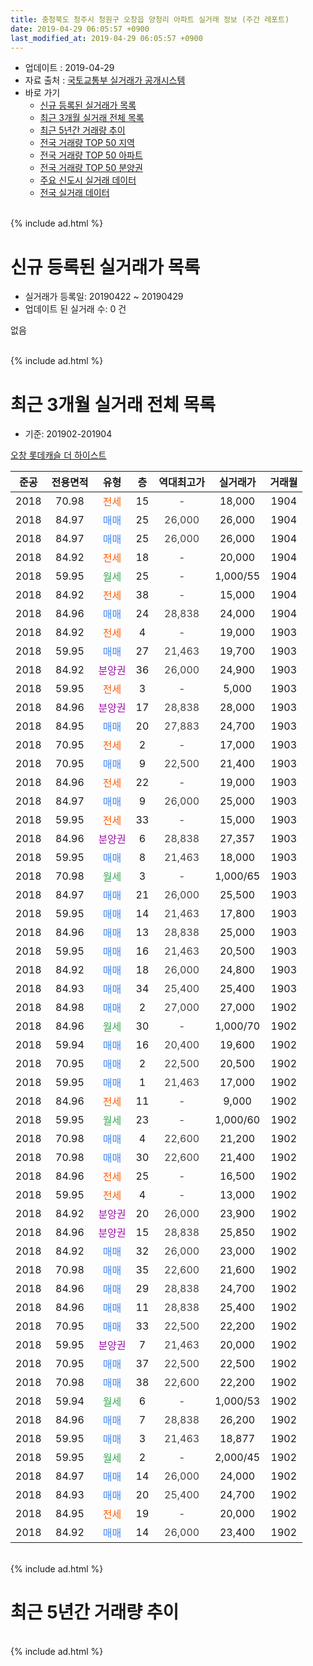 ```yaml
---
title: 충청북도 청주시 청원구 오창읍 양청리 아파트 실거래 정보 (주간 레포트)
date: 2019-04-29 06:05:57 +0900
last_modified_at: 2019-04-29 06:05:57 +0900
---
```


* 업데이트 : 2019-04-29
* 자료 출처 : [국토교통부 실거래가 공개시스템](http://rt.molit.go.kr)
* 바로 가기
    * [신규 등록된 실거래가 목록](#신규-등록된-실거래가-목록)
    * [최근 3개월 실거래 전체 목록](#최근-3개월-실거래-전체-목록)
    * [최근 5년간 거래량 추이](#최근-5년간-거래량-추이)
    * [전국 거래량 TOP 50 지역](https://inasie.github.io/apt-trade-info/최근-3개월-전국에서-가장-거래가-많이-발생한-지역)
    * [전국 거래량 TOP 50 아파트](https://inasie.github.io/apt-trade-info/최근-3개월-전국에서-가장-거래가-많이-발생한-아파트)
    * [전국 거래량 TOP 50 분양권](https://inasie.github.io/apt-trade-info/최근-3개월-전국에서-가장-거래가-많이-발생한-분양권)
    * [주요 신도시 실거래 데이터](https://inasie.github.io/apt-trade-info/주요-신도시)
    * [전국 실거래 데이터](https://inasie.github.io/apt-trade-info/전국)
<br>
{% include ad.html %}
<br>

# 신규 등록된 실거래가 목록
* 실거래가 등록일: 20190422 ~ 20190429
* 업데이트 된 실거래 수: 0 건

없음

<br>
{% include ad.html %}
<br>

# 최근 3개월 실거래 전체 목록
* 기준: 201902-201904


[오창 롯데캐슬 더 하이스트](https://search.naver.com/search.naver?query=%EC%B6%A9%EC%B2%AD%EB%B6%81%EB%8F%84+%EC%B2%AD%EC%A3%BC%EC%8B%9C+%EC%B2%AD%EC%9B%90%EA%B5%AC+%EC%98%A4%EC%B0%BD%EC%9D%8D+%EC%96%91%EC%B2%AD%EB%A6%AC+%EC%98%A4%EC%B0%BD+%EB%A1%AF%EB%8D%B0%EC%BA%90%EC%8A%AC+%EB%8D%94+%ED%95%98%EC%9D%B4%EC%8A%A4%ED%8A%B8)

|준공|전용면적|유형|층|역대최고가|실거래가|거래월|
|:---:|:---:|:---:|:---:|:---:|:---:|:---:|
|2018|70.98|<span style="color:#ff5a00">전세</span>|15|<span style="color:#444444">-</span>|18,000|1904|
|2018|84.97|<span style="color:#4285f3">매매</span>|25|<span style="color:#444444">26,000</span>|26,000|1904|
|2018|84.97|<span style="color:#4285f3">매매</span>|25|<span style="color:#444444">26,000</span>|26,000|1904|
|2018|84.92|<span style="color:#ff5a00">전세</span>|18|<span style="color:#444444">-</span>|20,000|1904|
|2018|59.95|<span style="color:#34a853">월세</span>|25|<span style="color:#444444">-</span>|1,000/55|1904|
|2018|84.92|<span style="color:#ff5a00">전세</span>|38|<span style="color:#444444">-</span>|15,000|1904|
|2018|84.96|<span style="color:#4285f3">매매</span>|24|<span style="color:#444444">28,838</span>|24,000|1904|
|2018|84.92|<span style="color:#ff5a00">전세</span>|4|<span style="color:#444444">-</span>|19,000|1903|
|2018|59.95|<span style="color:#4285f3">매매</span>|27|<span style="color:#444444">21,463</span>|19,700|1903|
|2018|84.92|<span style="color:#9C11A5">분양권</span>|36|<span style="color:#444444">26,000</span>|24,900|1903|
|2018|59.95|<span style="color:#ff5a00">전세</span>|3|<span style="color:#444444">-</span>|5,000|1903|
|2018|84.96|<span style="color:#9C11A5">분양권</span>|17|<span style="color:#444444">28,838</span>|28,000|1903|
|2018|84.95|<span style="color:#4285f3">매매</span>|20|<span style="color:#444444">27,883</span>|24,700|1903|
|2018|70.95|<span style="color:#ff5a00">전세</span>|2|<span style="color:#444444">-</span>|17,000|1903|
|2018|70.95|<span style="color:#4285f3">매매</span>|9|<span style="color:#444444">22,500</span>|21,400|1903|
|2018|84.96|<span style="color:#ff5a00">전세</span>|22|<span style="color:#444444">-</span>|19,000|1903|
|2018|84.97|<span style="color:#4285f3">매매</span>|9|<span style="color:#444444">26,000</span>|25,000|1903|
|2018|59.95|<span style="color:#ff5a00">전세</span>|33|<span style="color:#444444">-</span>|15,000|1903|
|2018|84.96|<span style="color:#9C11A5">분양권</span>|6|<span style="color:#444444">28,838</span>|27,357|1903|
|2018|59.95|<span style="color:#4285f3">매매</span>|8|<span style="color:#444444">21,463</span>|18,000|1903|
|2018|70.98|<span style="color:#34a853">월세</span>|3|<span style="color:#444444">-</span>|1,000/65|1903|
|2018|84.97|<span style="color:#4285f3">매매</span>|21|<span style="color:#444444">26,000</span>|25,500|1903|
|2018|59.95|<span style="color:#4285f3">매매</span>|14|<span style="color:#444444">21,463</span>|17,800|1903|
|2018|84.96|<span style="color:#4285f3">매매</span>|13|<span style="color:#444444">28,838</span>|25,000|1903|
|2018|59.95|<span style="color:#4285f3">매매</span>|16|<span style="color:#444444">21,463</span>|20,500|1903|
|2018|84.92|<span style="color:#4285f3">매매</span>|18|<span style="color:#444444">26,000</span>|24,800|1903|
|2018|84.93|<span style="color:#4285f3">매매</span>|34|<span style="color:#444444">25,400</span>|25,400|1903|
|2018|84.98|<span style="color:#4285f3">매매</span>|2|<span style="color:#444444">27,000</span>|27,000|1902|
|2018|84.96|<span style="color:#34a853">월세</span>|30|<span style="color:#444444">-</span>|1,000/70|1902|
|2018|59.94|<span style="color:#4285f3">매매</span>|16|<span style="color:#444444">20,400</span>|19,600|1902|
|2018|70.95|<span style="color:#4285f3">매매</span>|2|<span style="color:#444444">22,500</span>|20,500|1902|
|2018|59.95|<span style="color:#4285f3">매매</span>|1|<span style="color:#444444">21,463</span>|17,000|1902|
|2018|84.96|<span style="color:#ff5a00">전세</span>|11|<span style="color:#444444">-</span>|9,000|1902|
|2018|59.95|<span style="color:#34a853">월세</span>|23|<span style="color:#444444">-</span>|1,000/60|1902|
|2018|70.98|<span style="color:#4285f3">매매</span>|4|<span style="color:#444444">22,600</span>|21,200|1902|
|2018|70.98|<span style="color:#4285f3">매매</span>|30|<span style="color:#444444">22,600</span>|21,400|1902|
|2018|84.96|<span style="color:#ff5a00">전세</span>|25|<span style="color:#444444">-</span>|16,500|1902|
|2018|59.95|<span style="color:#ff5a00">전세</span>|4|<span style="color:#444444">-</span>|13,000|1902|
|2018|84.92|<span style="color:#9C11A5">분양권</span>|20|<span style="color:#444444">26,000</span>|23,900|1902|
|2018|84.96|<span style="color:#9C11A5">분양권</span>|15|<span style="color:#444444">28,838</span>|25,850|1902|
|2018|84.92|<span style="color:#4285f3">매매</span>|32|<span style="color:#444444">26,000</span>|23,000|1902|
|2018|70.98|<span style="color:#4285f3">매매</span>|35|<span style="color:#444444">22,600</span>|21,600|1902|
|2018|84.96|<span style="color:#4285f3">매매</span>|29|<span style="color:#444444">28,838</span>|24,700|1902|
|2018|84.96|<span style="color:#4285f3">매매</span>|11|<span style="color:#444444">28,838</span>|25,400|1902|
|2018|70.95|<span style="color:#4285f3">매매</span>|33|<span style="color:#444444">22,500</span>|22,200|1902|
|2018|59.95|<span style="color:#9C11A5">분양권</span>|7|<span style="color:#444444">21,463</span>|20,000|1902|
|2018|70.95|<span style="color:#4285f3">매매</span>|37|<span style="color:#444444">22,500</span>|22,500|1902|
|2018|70.98|<span style="color:#4285f3">매매</span>|38|<span style="color:#444444">22,600</span>|22,200|1902|
|2018|59.94|<span style="color:#34a853">월세</span>|6|<span style="color:#444444">-</span>|1,000/53|1902|
|2018|84.96|<span style="color:#4285f3">매매</span>|7|<span style="color:#444444">28,838</span>|26,200|1902|
|2018|59.95|<span style="color:#4285f3">매매</span>|3|<span style="color:#444444">21,463</span>|18,877|1902|
|2018|59.95|<span style="color:#34a853">월세</span>|2|<span style="color:#444444">-</span>|2,000/45|1902|
|2018|84.97|<span style="color:#4285f3">매매</span>|14|<span style="color:#444444">26,000</span>|24,000|1902|
|2018|84.93|<span style="color:#4285f3">매매</span>|20|<span style="color:#444444">25,400</span>|24,700|1902|
|2018|84.95|<span style="color:#ff5a00">전세</span>|19|<span style="color:#444444">-</span>|20,000|1902|
|2018|84.92|<span style="color:#4285f3">매매</span>|14|<span style="color:#444444">26,000</span>|23,400|1902|


<br>
{% include ad.html %}
<br>

# 최근 5년간 거래량 추이


<div style="width:100%;">
    <canvas id="deal_progress" height="200"></canvas>
</div>

<script>
new Chart(document.getElementById("deal_progress"), {
    type: 'line',
    data: {
        labels: ['201404','201405','201406','201407','201408','201409','201410','201411','201412','201501','201502','201503','201504','201505','201506','201507','201508','201509','201510','201511','201512','201601','201602','201603','201604','201605','201606','201607','201608','201609','201610','201611','201612','201701','201702','201703','201704','201705','201706','201707','201708','201709','201710','201711','201712','201801','201802','201803','201804','201805','201806','201807','201808','201809','201810','201811','201812','201901','201902','201903','201904'],
        datasets: [{
            label: '매매',
            pointRadius: 1,
            data: [0, 0, 0, 0, 0, 0, 0, 0, 0, 0, 0, 0, 0, 0, 0, 0, 0, 0, 0, 0, 0, 0, 0, 0, 0, 0, 0, 0, 0, 0, 0, 0, 0, 0, 0, 0, 0, 0, 0, 0, 0, 0, 0, 0, 0, 3, 25, 54, 1, 3, 2, 2, 4, 63, 211, 51, 31, 18, 21, 14, 3],
            borderColor: "rgba(255, 201, 14, 1)",
            backgroundColor: "rgba(255, 201, 14, 0.5)",
            fill: false,
            lineTension: 0
        },{
            label: '전월세',
            pointRadius: 1,
            data: [0, 0, 0, 0, 0, 0, 0, 0, 0, 0, 0, 0, 0, 0, 0, 0, 0, 0, 0, 0, 0, 0, 0, 0, 0, 0, 0, 0, 0, 0, 0, 0, 0, 0, 0, 0, 0, 0, 0, 0, 0, 0, 0, 0, 0, 0, 0, 0, 0, 0, 1, 16, 53, 81, 84, 76, 34, 21, 8, 6, 4],
            borderColor: "rgba(0, 141, 185, 1)",
            backgroundColor: "rgba(0, 141, 185, 0.5)",
            fill: false,
            lineTension: 0
        }
        ]
    },
    options: {
        responsive: true,
        title: {
            display: false
        },
        tooltips: {
            mode: 'index',
            intersect: false
        },
        hover: {
            mode: 'nearest',
            intersect: true
        },
        scales: {
            xAxes: [{
                display: true,
                scaleLabel: {
                    display: true,
                    labelString: '년/월'
                }
            }],
            yAxes: [{
                display: true,
                ticks: {
                    suggestedMin: 0,
                },
                scaleLabel: {
                    display: true,
                    labelString: '실거래 수'
                }
            }]
        }
    }
});

</script>


<br>
{% include ad.html %}
<br>


